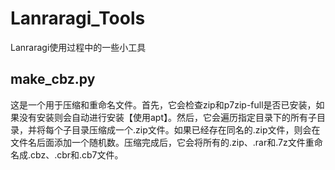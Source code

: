 # Lanraragi_Tools
Lanraragi使用过程中的一些小工具

## make_cbz.py
这是一个用于压缩和重命名文件。首先，它会检查zip和p7zip-full是否已安装，如果没有安装则会自动进行安装【使用apt】。然后，它会遍历指定目录下的所有子目录，并将每个子目录压缩成一个.zip文件。如果已经存在同名的.zip文件，则会在文件名后面添加一个随机数。压缩完成后，它会将所有的.zip、.rar和.7z文件重命名成.cbz、.cbr和.cb7文件。

